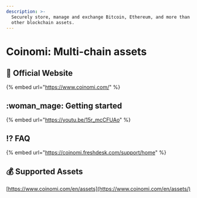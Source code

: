 ```yaml
---
description: >-
  Securely store, manage and exchange Bitcoin, Ethereum, and more than 1,770+
  other blockchain assets.
---
```


# Coinomi: Multi-chain assets

## :rocket: Official Website

{% embed url="https://www.coinomi.com/" %}

## :woman_mage: Getting started

{% embed url="https://youtu.be/15r_mcCFUAo" %}

## :interrobang: FAQ

{% embed url="https://coinomi.freshdesk.com/support/home" %}

## :moneybag: Supported Assets

[https://www.coinomi.com/en/assets](https://www.coinomi.com/en/assets/)
